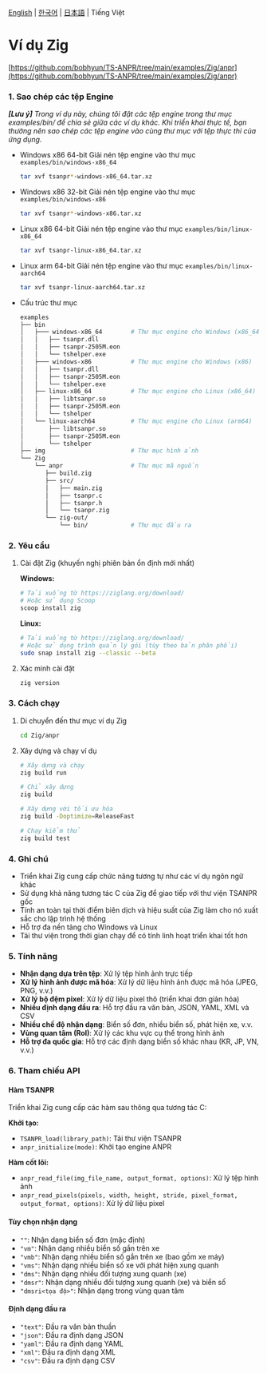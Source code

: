 [English](../../) | [한국어](../ko-KR/) | [日本語](../ja-JP/) | Tiếng Việt

# Ví dụ Zig

[https://github.com/bobhyun/TS-ANPR/tree/main/examples/Zig/anpr](https://github.com/bobhyun/TS-ANPR/tree/main/examples/Zig/anpr)

### 1. Sao chép các tệp Engine

_**[Lưu ý]** Trong ví dụ này, chúng tôi đặt các tệp engine trong thư mục examples/bin/ để chia sẻ giữa các ví dụ khác. Khi triển khai thực tế, bạn thường nên sao chép các tệp engine vào cùng thư mục với tệp thực thi của ứng dụng._

- Windows x86 64-bit
  Giải nén tệp engine vào thư mục `examples/bin/windows-x86_64`
  ```sh
  tar xvf tsanpr*-windows-x86_64.tar.xz
  ```
- Windows x86 32-bit
  Giải nén tệp engine vào thư mục `examples/bin/windows-x86`
  ```sh
  tar xvf tsanpr*-windows-x86.tar.xz
  ```
- Linux x86 64-bit
  Giải nén tệp engine vào thư mục `examples/bin/linux-x86_64`
  ```sh
  tar xvf tsanpr-linux-x86_64.tar.xz
  ```
- Linux arm 64-bit
  Giải nén tệp engine vào thư mục `examples/bin/linux-aarch64`
  ```sh
  tar xvf tsanpr-linux-aarch64.tar.xz
  ```
- Cấu trúc thư mục
  ```sh
  examples
  ├── bin
  │   ├─── windows-x86_64        # Thư mục engine cho Windows (x86_64)
  │   │   ├── tsanpr.dll
  │   │   ├── tsanpr-2505M.eon
  │   │   └── tshelper.exe
  │   ├─── windows-x86           # Thư mục engine cho Windows (x86)
  │   │   ├── tsanpr.dll
  │   │   ├── tsanpr-2505M.eon
  │   │   └── tshelper.exe
  │   ├── linux-x86_64           # Thư mục engine cho Linux (x86_64)
  │   │   ├── libtsanpr.so
  │   │   ├── tsanpr-2505M.eon
  │   │   └── tshelper
  │   └── linux-aarch64          # Thư mục engine cho Linux (arm64)
  │       ├── libtsanpr.so
  │       ├── tsanpr-2505M.eon
  │       └── tshelper
  ├── img                        # Thư mục hình ảnh
  └── Zig
      └── anpr                   # Thư mục mã nguồn
         ├── build.zig
         ├── src/
         │   ├── main.zig
         │   ├── tsanpr.c
         │   ├── tsanpr.h
         │   └── tsanpr.zig
         └── zig-out/
             └── bin/            # Thư mục đầu ra
  ```

### 2. Yêu cầu

1. Cài đặt Zig (khuyến nghị phiên bản ổn định mới nhất)

   **Windows:**

   ```sh
   # Tải xuống từ https://ziglang.org/download/
   # Hoặc sử dụng Scoop
   scoop install zig
   ```

   **Linux:**

   ```sh
   # Tải xuống từ https://ziglang.org/download/
   # Hoặc sử dụng trình quản lý gói (tùy theo bản phân phối)
   sudo snap install zig --classic --beta
   ```

2. Xác minh cài đặt

   ```sh
   zig version
   ```

### 3. Cách chạy

1. Di chuyển đến thư mục ví dụ Zig

   ```sh
   cd Zig/anpr
   ```

2. Xây dựng và chạy ví dụ

   ```sh
   # Xây dựng và chạy
   zig build run

   # Chỉ xây dựng
   zig build

   # Xây dựng với tối ưu hóa
   zig build -Doptimize=ReleaseFast

   # Chạy kiểm thử
   zig build test
   ```

### 4. Ghi chú

- Triển khai Zig cung cấp chức năng tương tự như các ví dụ ngôn ngữ khác
- Sử dụng khả năng tương tác C của Zig để giao tiếp với thư viện TSANPR gốc
- Tính an toàn tại thời điểm biên dịch và hiệu suất của Zig làm cho nó xuất sắc cho lập trình hệ thống
- Hỗ trợ đa nền tảng cho Windows và Linux
- Tải thư viện trong thời gian chạy để có tính linh hoạt triển khai tốt hơn

### 5. Tính năng

- **Nhận dạng dựa trên tệp**: Xử lý tệp hình ảnh trực tiếp
- **Xử lý hình ảnh được mã hóa**: Xử lý dữ liệu hình ảnh được mã hóa (JPEG, PNG, v.v.)
- **Xử lý bộ đệm pixel**: Xử lý dữ liệu pixel thô (triển khai đơn giản hóa)
- **Nhiều định dạng đầu ra**: Hỗ trợ đầu ra văn bản, JSON, YAML, XML và CSV
- **Nhiều chế độ nhận dạng**: Biển số đơn, nhiều biển số, phát hiện xe, v.v.
- **Vùng quan tâm (RoI)**: Xử lý các khu vực cụ thể trong hình ảnh
- **Hỗ trợ đa quốc gia**: Hỗ trợ các định dạng biển số khác nhau (KR, JP, VN, v.v.)

### 6. Tham chiếu API

#### Hàm TSANPR

Triển khai Zig cung cấp các hàm sau thông qua tương tác C:

**Khởi tạo:**

- `TSANPR_load(library_path)`: Tải thư viện TSANPR
- `anpr_initialize(mode)`: Khởi tạo engine ANPR

**Hàm cốt lõi:**

- `anpr_read_file(img_file_name, output_format, options)`: Xử lý tệp hình ảnh
- `anpr_read_pixels(pixels, width, height, stride, pixel_format, output_format, options)`: Xử lý dữ liệu pixel

#### Tùy chọn nhận dạng

- `""`: Nhận dạng biển số đơn (mặc định)
- `"vm"`: Nhận dạng nhiều biển số gắn trên xe
- `"vmb"`: Nhận dạng nhiều biển số gắn trên xe (bao gồm xe máy)
- `"vms"`: Nhận dạng nhiều biển số xe với phát hiện xung quanh
- `"dms"`: Nhận dạng nhiều đối tượng xung quanh (xe)
- `"dmsr"`: Nhận dạng nhiều đối tượng xung quanh (xe) và biển số
- `"dmsri<tọa độ>"`: Nhận dạng trong vùng quan tâm

#### Định dạng đầu ra

- `"text"`: Đầu ra văn bản thuần
- `"json"`: Đầu ra định dạng JSON
- `"yaml"`: Đầu ra định dạng YAML
- `"xml"`: Đầu ra định dạng XML
- `"csv"`: Đầu ra định dạng CSV

